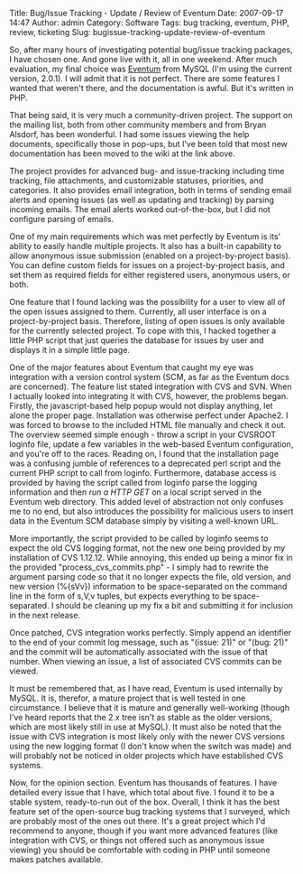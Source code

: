 Title: Bug/Issue Tracking - Update / Review of Eventum
Date: 2007-09-17 14:47
Author: admin
Category: Software
Tags: bug tracking, eventum, PHP, review, ticketing
Slug: bugissue-tracking-update-review-of-eventum

So, after many hours of investigating potential bug/issue tracking
packages, I have chosen one. And gone live with it, all in one weekend.
After much evaluation, my final choice was
[Eventum](http://eventum.mysql.com/) from MySQL (I'm using the current
version, 2.0.1). I will admit that it is not perfect. There are some
features I wanted that weren't there, and the documentation is awful.
But it's written in PHP.

That being said, it is very much a community-driven project. The support
on the mailing list, both from other community members and from Bryan
Alsdorf, has been wonderful. I had some issues viewing the help
documents, specifically those in pop-ups, but I've been told that most
new documentation has been moved to the wiki at the link above.

The project provides for advanced bug- and issue-tracking including time
tracking, file attachments, and customizable statuses, priorities, and
categories. It also provides email integration, both in terms of sending
email alerts and opening issues (as well as updating and tracking) by
parsing incoming emails. The email alerts worked out-of-the-box, but I
did not configure parsing of emails.

One of my main requirements which was met perfectly by Eventum is its'
ability to easily handle multiple projects. It also has a built-in
capability to allow anonymous issue submission (enabled on a
project-by-project basis). You can define custom fields for issues on a
project-by-project basis, and set them as required fields for either
registered users, anonymous users, or both.

One feature that I found lacking was the possibility for a user to view
all of the open issues assigned to them. Currently, all user interface
is on a project-by-project basis. Therefore, listing of open issues is
only available for the currently selected project. To cope with this, I
hacked together a little PHP script that just queries the database for
issues by user and displays it in a simple little page.

One of the major features about Eventum that caught my eye was
integration with a version control system (SCM, as far as the Eventum
docs are concerned). The feature list stated integration with CVS and
SVN. When I actually looked into integrating it with CVS, however, the
problems began. Firstly, the javascript-based help popup would not
display anything, let alone the proper page. Installation was otherwise
perfect under Apache2. I was forced to browse to the included HTML file
manually and check it out. The overview seemed simple enough - throw a
script in your CVSROOT loginfo file, update a few variables in the
web-based Eventum configuration, and you're off to the races. Reading
on, I found that the installation page was a confusing jumble of
references to a deprecated perl script and the current PHP script to
call from loginfo. Furthermore, database access is provided by having
the script called from loginfo parse the logging information and then
*run a HTTP GET* on a local script served in the Eventum web
directory. This added level of abstraction not only confuses me to no
end, but also introduces the possibility for malicious users to insert
data in the Eventum SCM database simply by visiting a well-known URL.

More importantly, the script provided to be called by loginfo seems to
expect the old CVS logging format, not the new one being provided by my
installation of CVS 1.12.12. While annoying, this ended up being a minor
fix in the provided "process\_cvs\_commits.php" - I simply had to
rewrite the argument parsing code so that it no longer expects the file,
old version, and new version (%{sVv}) information to be space-separated
on the command line in the form of s,V,v tuples, but expects everything
to be space-separated. I should be cleaning up my fix a bit and
submitting it for inclusion in the next release.

Once patched, CVS integration works perfectly. Simply append an
identifier to the end of your commit log message, such as "(issue: 21)"
or "(bug: 21)" and the commit will be automatically associated with the
issue of that number. When viewing an issue, a list of associated CVS
commits can be viewed.

It must be remembered that, as I have read, Eventum is used internally
by MySQL. It is, therefor, a mature project that is well tested in one
circumstance. I believe that it is mature and generally well-working
(though I've heard reports that the 2.x tree isn't as stable as the
older versions, which are most likely still in use at MySQL). It must
also be noted that the issue with CVS integration is most likely only
with the newer CVS versions using the new logging format (I don't know
when the switch was made) and will probably not be noticed in older
projects which have established CVS systems.

Now, for the opinion section. Eventum has thousands of features. I have
detailed every issue that I have, which total about five. I found it to
be a stable system, ready-to-run out of the box. Overall, I think it has
the best feature set of the open-source bug tracking systems that I
surveyed, which are probably most of the ones out there. It's a great
project which I'd recommend to anyone, though if you want more advanced
features (like integration with CVS, or things not offered such as
anonymous issue viewing) you should be comfortable with coding in PHP
until someone makes patches available.
